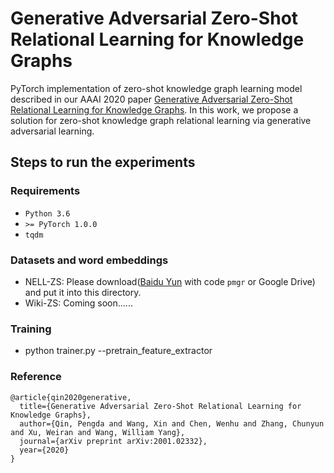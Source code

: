 # Generative Adversarial Zero-Shot Relational Learning for Knowledge Graphs

PyTorch implementation of zero-shot knowledge graph learning model described in our AAAI 2020 paper [Generative Adversarial Zero-Shot Relational Learning for Knowledge Graphs](https://arxiv.org/pdf/2001.02332.pdf). In this work, we propose a solution for zero-shot knowledge graph relational learning via generative adversarial learning.

## Steps to run the experiments

### Requirements
* ``Python 3.6 ``
* ``>= PyTorch 1.0.0``
* ``tqdm``

### Datasets and word embeddings
* NELL-ZS: Please download([Baidu Yun](https://pan.baidu.com/s/1kxAoMwh3SvnmMh5OFYoKwQ) with code ``pmgr`` or Google Drive) and put it into this directory.
* Wiki-ZS: Coming soon......

### Training
* python trainer.py --pretrain_feature_extractor


### Reference
```
@article{qin2020generative,
  title={Generative Adversarial Zero-Shot Relational Learning for Knowledge Graphs},
  author={Qin, Pengda and Wang, Xin and Chen, Wenhu and Zhang, Chunyun and Xu, Weiran and Wang, William Yang},
  journal={arXiv preprint arXiv:2001.02332},
  year={2020}
}
```
